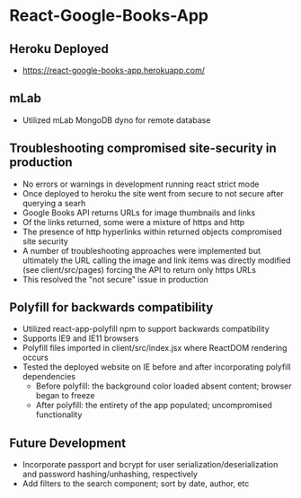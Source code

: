 # React-Google-Books-App

## Heroku Deployed
- https://react-google-books-app.herokuapp.com/

## mLab
- Utilized mLab MongoDB dyno for remote database

## Troubleshooting compromised site-security in production
- No errors or warnings in development running react strict mode
- Once deployed to heroku the site went from secure to not secure after querying a searh
- Google Books API returns URLs for image thumbnails and links
- Of the links returned, some were a mixture of https and http
- The presence of http hyperlinks within returned objects compromised site security
- A number of troubleshooting approaches were implemented but ultimately the URL calling the image and link items was directly modified (see client/src/pages) forcing the API to return only https URLs
- This resolved the "not secure" issue in production 

## Polyfill for backwards compatibility
- Utilized react-app-polyfill npm to support backwards compatibility
- Supports IE9 and IE11 browsers
- Polyfill files imported in client/src/index.jsx where ReactDOM rendering occurs
- Tested the deployed website on IE before and after incorporating polyfill dependencies
    - Before polyfill: the background color loaded absent content; browser began to freeze
    - After polyfill: the entirety of the app populated; uncompromised functionality

## Future Development
- Incorporate passport and bcrypt for user serialization/deserialization and password hashing/unhashing, respectively
- Add filters to the search component; sort by date, author, etc